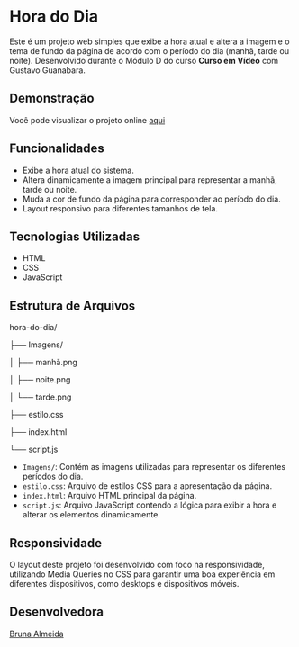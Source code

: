 # Hora do Dia

Este é um projeto web simples que exibe a hora atual e altera a imagem e o tema de fundo da página de acordo com o período do dia (manhã, tarde ou noite). Desenvolvido durante o Módulo D do curso **Curso em Vídeo** com Gustavo Guanabara.

## Demonstração

Você pode visualizar o projeto online [aqui](https://brucsa.github.io/hora-do-dia/)

## Funcionalidades

* Exibe a hora atual do sistema.
* Altera dinamicamente a imagem principal para representar a manhã, tarde ou noite.
* Muda a cor de fundo da página para corresponder ao período do dia.
* Layout responsivo para diferentes tamanhos de tela.

## Tecnologias Utilizadas

* HTML
* CSS
* JavaScript

## Estrutura de Arquivos

hora-do-dia/

├── Imagens/

│   ├── manhã.png

│   ├── noite.png

│   └── tarde.png

├── estilo.css

├── index.html

└── script.js


* `Imagens/`: Contém as imagens utilizadas para representar os diferentes períodos do dia.
* `estilo.css`: Arquivo de estilos CSS para a apresentação da página.
* `index.html`: Arquivo HTML principal da página.
* `script.js`: Arquivo JavaScript contendo a lógica para exibir a hora e alterar os elementos dinamicamente.

## Responsividade

O layout deste projeto foi desenvolvido com foco na responsividade, utilizando Media Queries no CSS para garantir uma boa experiência em diferentes dispositivos, como desktops e dispositivos móveis.

## Desenvolvedora

[Bruna Almeida](https://www.linkedin.com/in/brunacsa/)
